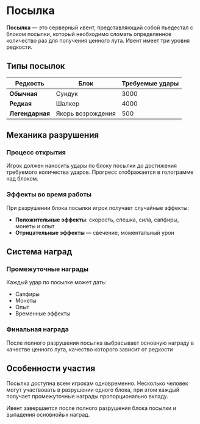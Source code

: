# Посылка

**Посылка** — это серверный ивент, представляющий собой пьедестал с блоком посылки, который необходимо сломать определенное количество раз для получения ценного лута. Ивент имеет три уровня редкости.

## Типы посылок

| Редкость | Блок | Требуемые удары |
|----------|------|-----------------|
| **Обычная** | Сундук | <!-- wiki[parcel-normal-break] -->3000<!-- /wiki --> |
| **Редкая** | Шалкер | <!-- wiki[parcel-rare-break] -->4000<!-- /wiki --> |
| **Легендарная** | Якорь возрождения | <!-- wiki[parcel-legendary-break] -->500<!-- /wiki --> |

## Механика разрушения

### Процесс открытия
Игрок должен наносить удары по блоку посылки до достижения требуемого количества ударов. Прогресс отображается в голограмме над блоком.

### Эффекты во время работы
При разрушении блока посылки игрок получает случайные эффекты:
- **Положительные эффекты**: скорость, спешка, сила, сапфиры, монеты и опыт
- **Отрицательные эффекты** — свечение, моментальный урон

## Система наград

### Промежуточные награды
Каждый удар по посылке может дать:
- Сапфиры
- Монеты  
- Опыт
- Временные эффекты

### Финальная награда
После полного разрушения посылка выбрасывает основную награду в качестве ценного лута, качество которого зависит от редкости

## Особенности участия

Посылка доступна всем игрокам одновременно. Несколько человек могут участвовать в разрушении одного блока, при этом каждый получает промежуточные награды пропорционально вкладу.

Ивент завершается после полного разрушения блока посылки и выпадения основнойых наград.